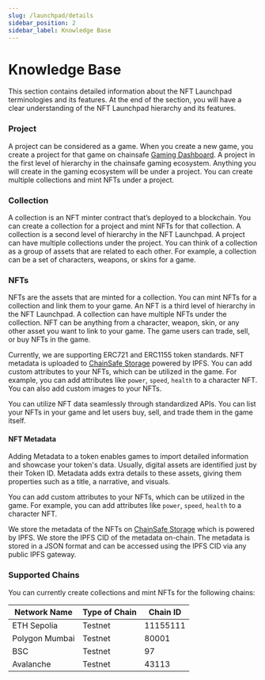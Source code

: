 ```yaml
---
slug: /launchpad/details
sidebar_position: 2
sidebar_label: Knowledge Base
---
```


#  Knowledge Base

This section contains detailed information about the NFT Launchpad terminologies and its features. At the end
of the section, you will have a clear understanding of the NFT Launchpad hierarchy and its features.

### Project

A project can be considered as a game. When you create a new game, you create a project for that game on chainsafe [Gaming Dashboard](https://gaming-dashboard-stage.pages.dev/dashboard). 
A project in the first level of hierarchy in the chainsafe gaming ecosystem. Anything you will create in the gaming ecosystem will be under a project.
You can create multiple collections and mint NFTs under a project.

### Collection

A collection is an NFT minter contract that’s deployed to a blockchain. You can create a collection for a project and mint NFTs for that collection. 
A collection is a second level of hierarchy in the NFT Launchpad. A project can have multiple collections under the project. 
You can think of a collection as a group of assets that are related to each other. For example, a collection can be a set of
characters, weapons, or skins for a game.

### NFTs

NFTs are the assets that are minted for a collection. You can mint NFTs for a collection and link them to your game.
An NFT is a third level of hierarchy in the NFT Launchpad. A collection can have multiple NFTs under the collection. NFT can
be anything from a character, weapon, skin, or any other asset you want to link to your game. The game users can trade, sell, or buy
NFTs in the game.

Currently, we are supporting ERC721 and ERC1155 token standards. NFT metadata is uploaded to [ChainSafe Storage](https://storage.chainsafe.io/) powered by IPFS.
You can add custom attributes to your NFTs, which can be utilized in the game. For example, you can add attributes like `power`, `speed`, `health` to a character NFT.
You can also add custom images to your NFTs. 

You can utilize NFT data seamlessly through standardized APIs. You can list your NFTs in your game and let users buy, sell, and trade them in the game itself.

#### NFT Metadata

Adding Metadata to a token enables games to import detailed information and showcase your token's data.
Usually, digital assets are identified just by their Token ID. Metadata adds extra details to these assets, giving them properties such as a title, a narrative, and visuals.

You can add custom attributes to your NFTs, which can be utilized in the game. For example, you can add attributes like `power`, `speed`, `health` to a character NFT.

We store the metadata of the NFTs on [ChainSafe Storage](https://storage.chainsafe.io/) which is powered by IPFS. We store the IPFS CID 
of the metadata on-chain. The metadata is stored in a JSON format and can be accessed using the IPFS CID via any public IPFS gateway.

### Supported Chains&#x20;

You can currently create collections and mint NFTs for the following chains:

| Network Name   | Type of Chain | Chain ID |
|----------------|---------------|----------|
| ETH Sepolia    | Testnet       | 11155111 |
| Polygon Mumbai | Testnet       | 80001    |
| BSC            | Testnet       | 97       |
| Avalanche      | Testnet       | 43113    |

